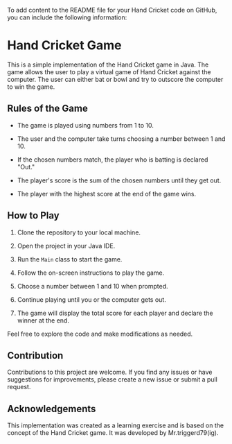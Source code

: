 To add content to the README file for your Hand Cricket code on GitHub, you can include the following information:

# Hand Cricket Game

This is a simple implementation of the Hand Cricket game in Java. The game allows the user to play a virtual game of Hand Cricket against the computer. The user can either bat or bowl and try to outscore the computer to win the game.

## Rules of the Game

- The game is played using numbers from 1 to 10.

- The user and the computer take turns choosing a number between 1 and 10.

- If the chosen numbers match, the player who is batting is declared "Out."

- The player's score is the sum of the chosen numbers until they get out.

- The player with the highest score at the end of the game wins.

## How to Play

1. Clone the repository to your local machine.

2. Open the project in your Java IDE.

3. Run the `Main` class to start the game.

4. Follow the on-screen instructions to play the game.

5. Choose a number between 1 and 10 when prompted.

6. Continue playing until you or the computer gets out.

7. The game will display the total score for each player and declare the winner at the end.

Feel free to explore the code and make modifications as needed.

## Contribution

Contributions to this project are welcome. If you find any issues or have suggestions for improvements, please create a new issue or submit a pull request.

## Acknowledgements

This implementation was created as a learning exercise and is based on the concept of the Hand Cricket game. It was developed by Mr.triggerd79(ig).
